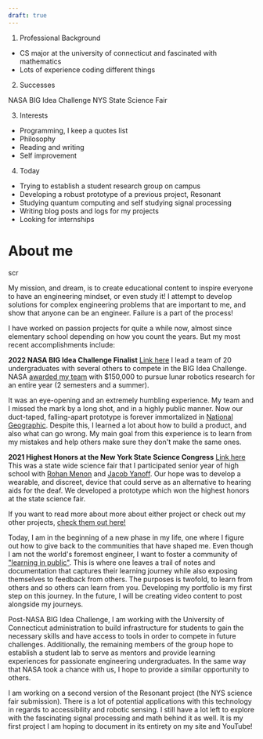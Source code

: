 ```yaml
---
draft: true
---
```

1. Professional Background
- CS major at the university of connecticut and fascinated with mathematics
- Lots of experience coding different things

2. Successes

NASA BIG Idea Challenge
NYS State Science Fair

3. Interests
- Programming, I keep a quotes list
- Philosophy
- Reading and writing
- Self improvement



4. Today
- Trying to establish a student research group on campus
- Developing a robust prototype of a previous project, Resonant
- Studying quantum computing and self studying signal processing
- Writing blog posts and logs for my projects
- Looking for internships

# About me
scr

My mission, and dream, is to create educational content to inspire everyone to have an engineering mindset, or even study it! I attempt to develop solutions for complex engineering problems that are important to me, and show that anyone can be an engineer. Failure is a part of the process!

I have worked on passion projects for quite a while now, almost since elementary school depending on how you count the years. But my most recent accomplishments include:

**2022 NASA BIG Idea Challenge Finalist** [Link here]()
I lead a team of 20 undergraduates with several others to compete in the BIG Idea Challenge. NASA [awarded my team]() with $150,000 to pursue lunar robotics research for an entire year (2 semesters and a summer). 

It was an eye-opening and an extremely humbling experience. My team and I missed the mark by a long shot, and in a highly public manner. Now our duct-taped, falling-apart prototype is forever immortalized in [National Geographic](https://www.nationalgeographic.com/science/article/lunar-robot-snakes-explore-the-moon-nasa). Despite this, I learned a lot about how to build a product, and also what can go wrong. My main goal from this experience is to learn from my mistakes and help others make sure they don't make the same ones.

**2021 Highest Honors at the New York State Science Congress** [Link here]()
This was a state wide science fair that I participated senior year of high school with [Rohan Menon](https://www.rohanmenon.com/) and [Jacob Yanoff](https://www.linkedin.com/in/jacob-yanoff-56b882168/). Our hope was to develop a wearable, and discreet, device that could serve as an alternative to hearing aids for the deaf. We developed a prototype which won the highest honors at the state science fair. 

If you want to read more about more about either project or check out my other projects, [check them out here!]()

Today, I am in the beginning of a new phase in my life, one where I figure out how to give back to the communities that have shaped me. Even though I am not the world's foremost engineer, I want to foster a community of ["learning in public"](). This is where one leaves a trail of notes and documentation that captures their learning journey while also exposing themselves to feedback from others. The purposes is twofold, to learn from others and so others can learn from you. Developing my portfolio is my first step on this journey. In the future, I will be creating video content to post alongside my journeys.

Post-NASA BIG Idea Challenge, I am working with the University of Connecticut administration to build infrastructure for students to gain the necessary skills and have access to tools in order to compete in future challenges. Additionally, the remaining members of the group hope to establish a student lab to serve as mentors and provide learning experiences for passionate engineering undergraduates. In the same way that NASA took a chance with us, I hope to provide a similar opportunity to others. 

I am working on a second version of the Resonant project (the NYS science fair submission). There is a lot of potential applications with this technology in regards to accessibility and robotic sensing. I still have a lot left to explore with the fascinating signal processing and math behind it as well. It is my first project I am hoping to document in its entirety on my site and YouTube!